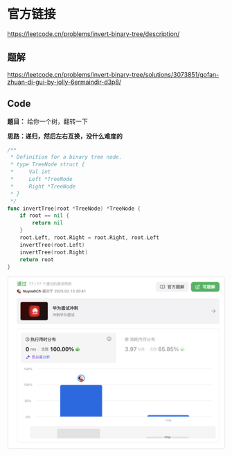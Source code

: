 # 官方链接

https://leetcode.cn/problems/invert-binary-tree/description/

## 题解

https://leetcode.cn/problems/invert-binary-tree/solutions/3073851/gofan-zhuan-di-gui-by-jolly-6ermaindir-d3p8/

## Code

**题目：**  给你一个树，翻转一下

**思路：递归，然后左右互换，没什么难度的**

```go
/**
 * Definition for a binary tree node.
 * type TreeNode struct {
 *     Val int
 *     Left *TreeNode
 *     Right *TreeNode
 * }
 */
func invertTree(root *TreeNode) *TreeNode {
    if root == nil {
        return nil
    }
    root.Left, root.Right = root.Right, root.Left
    invertTree(root.Left)
    invertTree(root.Right)
    return root    
}
```

![image-20250213204225494](../../../pic/image-20250213204225494.png)
